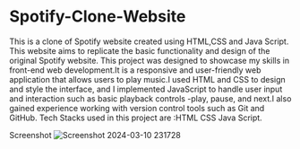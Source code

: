 # Spotify-Clone-Website
This is a clone of Spotify website created using HTML,CSS and Java Script. This website aims to replicate the basic functionality  and design of  the original  Spotify website.
This project was designed to showcase my skills in front-end web development.It is a responsive and user-friendly web application that allows users to play music.I used HTML and CSS to design and style the interface, and I implemented JavaScript to handle user input and interaction such as basic playback controls -play, pause, and next.I also gained experience working with version control tools such as Git and GitHub.
Tech Stacks used in this project are :HTML CSS Java Script.


 Screenshot 
 ![Screenshot 2024-03-10 231728](https://github.com/shrey-111/Spotify-Clone-Website/assets/123317004/a0d65715-89fd-406d-b3d4-620c0f8333f1)




